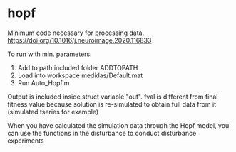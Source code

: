 # hopf
Minimum code necessary for processing data.  https://doi.org/10.1016/j.neuroimage.2020.116833

To run with min. parameters: 
1) Add to path included folder ADDTOPATH
2) Load into workspace medidas/Default.mat
3) Run Auto_Hopf.m


Output is included inside struct variable "out".
fval is different from final fitness value because solution is re-simulated to obtain full data from it (simulated tseries for example)

When you have calculated the simulation data through the Hopf model, you can use the functions in the disturbance to conduct disturbance experiments
